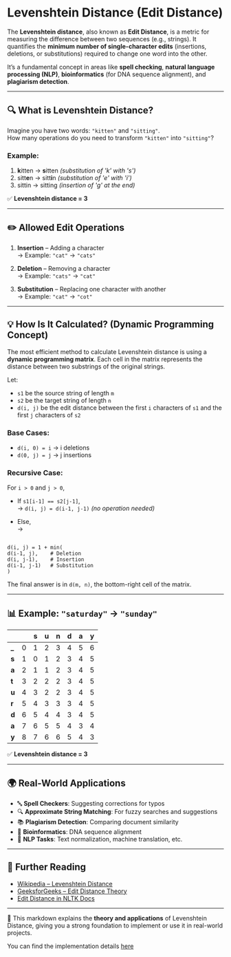 # Levenshtein Distance (Edit Distance)

The **Levenshtein distance**, also known as **Edit Distance**, is a metric for measuring the difference between two sequences (e.g., strings). It quantifies the **minimum number of single-character edits** (insertions, deletions, or substitutions) required to change one word into the other.

It’s a fundamental concept in areas like **spell checking**, **natural language processing (NLP)**, **bioinformatics** (for DNA sequence alignment), and **plagiarism detection**.

---

## 🔍 What is Levenshtein Distance?

Imagine you have two words: `"kitten"` and `"sitting"`.  
How many operations do you need to transform `"kitten"` into `"sitting"`?

### Example:

1. **k**itten → **s**itten *(substitution of 'k' with 's')*
2. sitt**e**n → sitt**i**n *(substitution of 'e' with 'i')*
3. sittin → sitting *(insertion of 'g' at the end)*

✅ **Levenshtein distance = 3**

---

## ✏️ Allowed Edit Operations

1. **Insertion** – Adding a character  
   → Example: `"cat"` → `"cats"`

2. **Deletion** – Removing a character  
   → Example: `"cats"` → `"cat"`

3. **Substitution** – Replacing one character with another  
   → Example: `"cat"` → `"cot"`

---

## 💡 How Is It Calculated? (Dynamic Programming Concept)

The most efficient method to calculate Levenshtein distance is using a **dynamic programming matrix**. Each cell in the matrix represents the distance between two substrings of the original strings.

Let:

- `s1` be the source string of length `m`
- `s2` be the target string of length `n`
- `d(i, j)` be the edit distance between the first `i` characters of `s1` and the first `j` characters of `s2`

### Base Cases:
- `d(i, 0) = i` → i deletions
- `d(0, j) = j` → j insertions

### Recursive Case:
For `i > 0` and `j > 0`,

- If `s1[i-1] == s2[j-1]`,  
  → `d(i, j) = d(i-1, j-1)` *(no operation needed)*

- Else,  
  →  
```

d(i, j) = 1 + min(
d(i-1, j),    # Deletion
d(i, j-1),    # Insertion
d(i-1, j-1)   # Substitution
)

```

The final answer is in `d(m, n)`, the bottom-right cell of the matrix.

---

## 📊 Example: `"saturday"` → `"sunday"`

|       |   | s | u | n | d | a | y |
|-------|---|---|---|---|---|---|---|
| **\_** | 0 | 1 | 2 | 3 | 4 | 5 | 6 |
| **s**  | 1 | 0 | 1 | 2 | 3 | 4 | 5 |
| **a**  | 2 | 1 | 1 | 2 | 3 | 4 | 5 |
| **t**  | 3 | 2 | 2 | 2 | 3 | 4 | 5 |
| **u**  | 4 | 3 | 2 | 2 | 3 | 4 | 5 |
| **r**  | 5 | 4 | 3 | 3 | 3 | 4 | 5 |
| **d**  | 6 | 5 | 4 | 4 | 3 | 4 | 5 |
| **a**  | 7 | 6 | 5 | 5 | 4 | 3 | 4 |
| **y**  | 8 | 7 | 6 | 6 | 5 | 4 | 3 |

✅ **Levenshtein distance = 3**

---

## 🌍 Real-World Applications

- 🔤 **Spell Checkers**: Suggesting corrections for typos
- 🔍 **Approximate String Matching**: For fuzzy searches and suggestions
- 📚 **Plagiarism Detection**: Comparing document similarity
- 🧬 **Bioinformatics**: DNA sequence alignment
- 🤖 **NLP Tasks**: Text normalization, machine translation, etc.

---

## 🔗 Further Reading

- [Wikipedia – Levenshtein Distance](https://en.wikipedia.org/wiki/Levenshtein_distance)
- [GeeksforGeeks – Edit Distance Theory](https://www.geeksforgeeks.org/levenshtein-distance-dp-5/)
- [Edit Distance in NLTK Docs](https://www.nltk.org/_modules/nltk/metrics/distance.html)

---

📂 This markdown explains the **theory and applications** of Levenshtein Distance, giving you a strong foundation to implement or use it in real-world projects.

You can find the implementation details [here](../implementations/editDistance/editDistance.py)